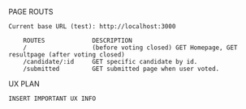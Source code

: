 PAGE ROUTS

    Current base URL (test): http://localhost:3000

        ROUTES             DESCRIPTION
        /                  (before voting closed) GET Homepage, GET resultpage (after voting closed)
        /candidate/:id     GET specific candidate by id.      
        /submitted         GET submitted page when user voted.


UX PLAN

    INSERT IMPORTANT UX INFO